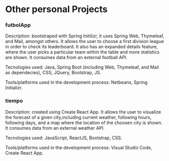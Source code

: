 # Other personal Projects

### futbolApp

Description: bootstraped with Spring Initilizr, it uses Spring Web, Thymeleaf, and Mail, amongst others. It allows the user to choose a first division league in order to check its leaderboard. It also has an expanded details feature, where the user picks a particular team within the table and more statistics are shown. It consumes data from an external football API.

Tecnologies used: Java, Spring Boot (including Web, Thymeleaf, and Mail as dependecies), CSS, JQuery, Bootstrap, JS.

Tools/platforms used in the development process: Netbeans, Spring Initializr.

### tiempo

Description: created using Create React App. It allows the user to visualize the forecast of a given city,including current weather, following hours, following days, and a map where the location of the choosen city is shown. It consumes data from an external weather API.

Tecnologies used: JavaScript, ReactJS, Bootstrap, CSS. 

Tools/platforms used in the development process: Visual Studio Code, Create React App.

